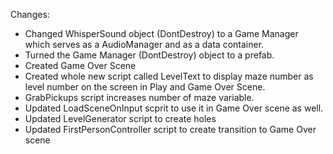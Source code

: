 Changes:
- Changed WhisperSound object (DontDestroy) to a Game Manager which serves as a AudioManager and as a data container.
- Turned the Game Manager (DontDestroy) object to a prefab.
- Created Game Over Scene
- Created whole new script called LevelText to display maze number as level number on the screen in Play and Game Over Scene.
- GrabPickups script increases number of maze variable.
- Updated LoadSceneOnInput scprit to use it in Game Over scene as well.
- Updated LevelGenerator script to create holes
- Updated FirstPersonController script to create transition to Game Over scene
